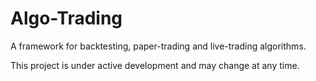 # Algo-Trading

A framework for backtesting, paper-trading and live-trading algorithms.

This project is under active development and may change at any time. 
